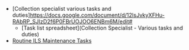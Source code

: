 - [Collection specialist various tasks and duties]https://docs.google.com/document/d/12lsJvkyXFHu-RAbRP_SJIzD2f6P0FBrUOJOO6ENBm6M/edit#
  - [Task list spreadsheet](Collection Specialist - Various tasks and duties)
- [Routine ILS Maintenance Tasks](https://docs.google.com/spreadsheets/d/1OATXpIqh4l7SARnxLdwCT8kbEgjkIMiOdi_iPoAepyc)
